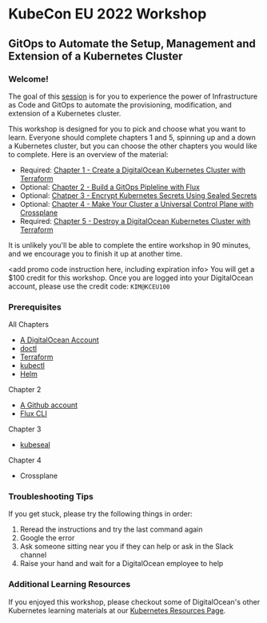 # KubeCon EU 2022 Workshop 
## GitOps to Automate the Setup, Management and Extension of a Kubernetes Cluster 

### Welcome! 

The goal of this [session](https://kccnceu2022.sched.com/event/yto4/gitops-to-automate-the-setup-management-and-extension-a-k8s-cluster-kim-schlesinger-digitalocean) is for you to experience the power of Infrastructure as Code and GitOps to automate the provisioning, modification, and extension of a Kubernetes cluster.

This workshop is designed for you to pick and choose what you want to learn. Everyone should complete chapters 1 and 5, spinning up and a down a Kubernetes cluster, but you can choose the other chapters you would like to complete. Here is an overview of the material: 

- Required: [Chapter 1 - Create a DigitalOcean Kubernetes Cluster with Terraform](./01-cluster-setup.md)
- Optional: [Chapter 2 - Build a GitOps Pipleline with Flux](./02-flux.md)
- Optional: [Chatper 3 - Encrypt Kubernetes Secrets Using Sealed Secrets](./03-sealed-secrets.md)
- Optional: [Chapter 4 - Make Your Cluster a Universal Control Plane with Crossplane](./04-crossplane.md)
- Required: [Chapter 5 - Destroy a DigitalOcean Kubernetes Cluster with Terraform](./05-cluster-teardown.md)

It is unlikely you'll be able to complete the entire workshop in 90 minutes, and we encourage you to finish it up at another time. 

<add promo code instruction here, including expiration info>
You will get a $100 credit for this workshop. Once you are logged into your DigitalOcean account, please use the credit code: `KIM@KCEU100` 

### Prerequisites
All Chapters 
- [A DigitalOcean Account](https://cloud.digitalocean.com/registrations/new)
- [doctl](https://docs.digitalocean.com/reference/doctl/how-to/install/)
- [Terraform](https://learn.hashicorp.com/tutorials/terraform/install-cli#install-terraform) 
- [kubectl](https://kubernetes.io/docs/tasks/tools/)
- [Helm](https://helm.sh/docs/intro/install/)

Chapter 2 
- [A Github account](https://github.com/signup)
- [Flux CLI](https://fluxcd.io/docs/installation/#install-the-flux-cli)

Chapter 3 
- [kubeseal](https://github.com/bitnami-labs/sealed-secrets#homebrew)

Chapter 4 
- Crossplane

### Troubleshooting Tips 
If you get stuck, please try the following things in order: 

1. Reread the instructions and try the last command again
1. Google the error
1. Ask someone sitting near you if they can help or ask in the Slack channel 
1. Raise your hand and wait for a DigitalOcean employee to help

### Additional Learning Resources 
If you enjoyed this workshop, please checkout some of DigitalOcean's other Kubernetes learning materials at our [Kubernetes Resources Page](https://www.digitalocean.com/landing/doks-resources). 



